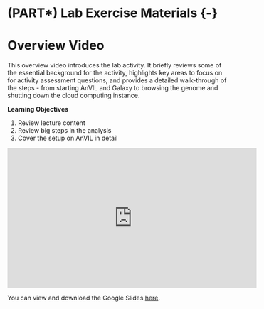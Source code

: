 # (PART\*) Lab Exercise Materials {-}

# Overview Video

This overview video introduces the lab activity. It briefly reviews some of the essential background for the activity, highlights key areas to focus on for activity assessment questions, and provides a detailed walk-through of the steps - from starting AnVIL and Galaxy to browsing the genome and shutting down the cloud computing instance. 

**Learning Objectives**

1. Review lecture content
1. Review big steps in the analysis
1. Cover the setup on AnVIL in detail

<iframe width="560" height="315" src="https://www.youtube-nocookie.com/embed/rYakA0oxq9Y" title="YouTube video player" frameborder="0" allow="accelerometer; autoplay; clipboard-write; encrypted-media; gyroscope; picture-in-picture" allowfullscreen></iframe>

You can view and download the Google Slides [here](https://docs.google.com/presentation/d/182AOzMaiyrreinnsRX2VhH7YsVgvAp4xtIB_7Mzmk6I/edit?usp=sharing).
